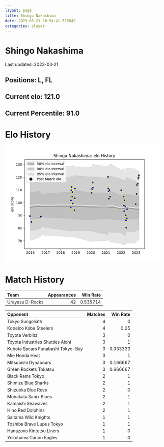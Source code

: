 ```yaml
---  
layout: page  
title: Shingo Nakashima  
date: 2023-03-21 18:54:41.525849  
categories: player  
---
```

# Shingo Nakashima


Last updated: 2023-03-21
## Positions: L, FL

## Current elo: 121.0

## Current Percentile: 91.0

# Elo History


![elo history](history_ShingoNakashima.png)
# Match History


| Team            |   Appearances |   Win Rate |
|:----------------|--------------:|-----------:|
| Urayasu D-Rocks |            42 |   0.535714 |

| Opponent                          |   Matches |   Win Rate |
|:----------------------------------|----------:|-----------:|
| Tokyo Sungoliath                  |         4 |   0        |
| Kobelco Kobe Steelers             |         4 |   0.25     |
| Toyota Verblitz                   |         3 |   0        |
| Toyota Industries Shuttles Aichi  |         3 |   1        |
| Kubota Spears Funabashi Tokyo-Bay |         3 |   0.333333 |
| Mie Honda Heat                    |         3 |   1        |
| Mitsubishi Dynaboars              |         3 |   0.166667 |
| Green Rockets Tokatsu             |         3 |   0.666667 |
| Black Rams Tokyo                  |         2 |   1        |
| Shimizu Blue Sharks               |         2 |   1        |
| Shizuoka Blue Revs                |         2 |   0        |
| Munakata Sanix Blues              |         2 |   1        |
| Kamaishi Seawaves                 |         2 |   1        |
| Hino Red Dolphins                 |         2 |   1        |
| Saitama Wild Knights              |         1 |   1        |
| Toshiba Brave Lupus Tokyo         |         1 |   1        |
| Hanazono Kintetsu Liners          |         1 |   0        |
| Yokohama Canon Eagles             |         1 |   0        |